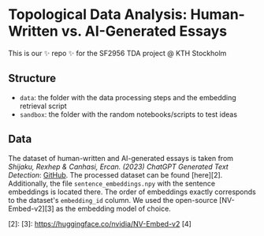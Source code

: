 # Topological Data Analysis: Human-Written vs. AI-Generated Essays
This is our ✨ repo ✨ for the SF2956 TDA project @ KTH Stockholm

## Structure
* ``data``: the folder with the data processing steps and the embedding retrieval script
* ``sandbox``: the folder with the random notebooks/scripts to test ideas

## Data

The dataset of human-written and AI-generated essays is taken from *Shijaku, Rexhep & Canhasi, Ercan. (2023) ChatGPT Generated Text Detection*: [GitHub][1]. The processed dataset can be found [here][2]. Additionally, the file ``sentence_embeddings.npy`` with the sentence embeddings is located there. The order of embeddings exactly corresponds to the dataset's ``embedding_id`` column. We used the open-source [NV-Embed-v2][3] as the embedding model of choice.


[1]: https://github.com/rexshijaku/chatgpt-generated-text-detection-corpus?tab=readme-ov-file
[2]: 
[3]: https://huggingface.co/nvidia/NV-Embed-v2
[4]

